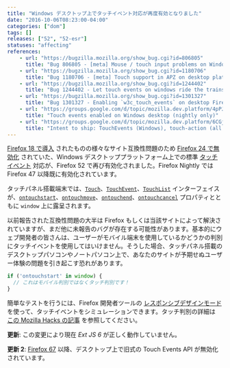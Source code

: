 ```yaml
---
title: "Windows デスクトップ上でタッチイベント対応が再度有効となりました"
date: "2016-10-06T08:23:00-04:00"
categories: ["dom"]
tags: []
releases: ["52", "52-esr"]
statuses: "affecting"
references:
    - url: "https://bugzilla.mozilla.org/show_bug.cgi?id=806805"
      title: "Bug 806805 - [meta] Mouse / touch input problems on Windows devices that support touch input"
    - url: "https://bugzilla.mozilla.org/show_bug.cgi?id=1180706"
      title: "Bug 1180706 - [meta] Touch support in APZ on desktop platforms"
    - url: "https://bugzilla.mozilla.org/show_bug.cgi?id=1244402"
      title: "Bug 1244402 - Let touch events on windows ride the trains"
    - url: "https://bugzilla.mozilla.org/show_bug.cgi?id=1301327"
      title: "Bug 1301327 - Enabling `w3c_touch_events` on desktop Firefox is causing major problems with ExtJS6"
    - url: "https://groups.google.com/d/topic/mozilla.dev.platform/4pPJfp_aSKE/discussion"
      title: "Touch events enabled on Windows desktop (nightly only)"
    - url: "https://groups.google.com/d/topic/mozilla.dev.platform/6CGjsm1XpD4/discussion"
      title: "Intent to ship: TouchEvents (Windows), touch-action (all platforms), accessible caret"
---
```

[Firefox 18 で導入](https://www.fxsitecompat.dev/ja/docs/2012/moztouch-events-were-removed-in-favour-of-the-standard-touch-events/) されたものの様々なサイト互換性問題のため [Firefox 24 で無効化](https://www.fxsitecompat.dev/ja/docs/2013/touch-events-support-has-been-temporarily-disabled-on-desktop/) されていた、Windows デスクトッププラットフォーム上での標準 [タッチイベント](https://developer.mozilla.org/docs/Web/API/Touch_events) 対応が、Firefox 52 で再び有効化されました。Firefox Nightly では Firefox 47 以降既に有効化されています。

タッチパネル搭載端末では、[`Touch`](https://developer.mozilla.org/docs/Web/API/Touch)、[`TouchEvent`](https://developer.mozilla.org/docs/Web/API/TouchEvent)、[`TouchList`](https://developer.mozilla.org/docs/Web/API/TouchList) インターフェイスが、[`ontouchstart`](https://developer.mozilla.org/docs/Web/API/GlobalEventHandlers/ontouchstart)、[`ontouchmove`](https://developer.mozilla.org/docs/Web/API/GlobalEventHandlers/ontouchmove)、[`ontouchend`](https://developer.mozilla.org/docs/Web/API/GlobalEventHandlers/ontouchend)、[`ontouchcancel`](https://developer.mozilla.org/docs/Web/API/GlobalEventHandlers/ontouchcancel) プロパティとともに `window` 上に露呈されます。

以前報告された互換性問題の大半は Firefox もしくは当該サイトによって解決されていますが、まだ他に未報告のバグが存在する可能性があります。基本的にウェブ開発者の皆さんは、ユーザーがモバイル端末を使用しているかどうかの判別にタッチイベントを使用してはいけません。そうした場合、タッチパネル搭載のデスクトップパソコンやノートパソコン上で、あなたのサイトが予期せぬユーザー体験の問題を引き起こす恐れがあります。

```js
if ('ontouchstart' in window) {
  // これはモバイル判別ではなくタッチ判別です！
}
```

簡単なテストを行うには、Firefox 開発者ツールの [レスポンシブデザインモード](https://developer.mozilla.org/docs/Tools/Responsive_Design_Mode) を使って、タッチイベントをシミュレーションできます。タッチ判別の詳細は [この Mozilla Hacks の記事](https://hacks.mozilla.org/2013/04/detecting-touch-its-the-why-not-the-how/) を参照してください。

**更新**: この変更により現在 *Ext JS 6* が正しく動作していません。

**更新 2**: [Firefox 67](https://www.fxsitecompat.dev/ja/docs/2019/legacy-touch-events-api-is-now-disabled-on-desktop/) 以降、デスクトップ上で旧式の Touch Events API が無効化されています。
